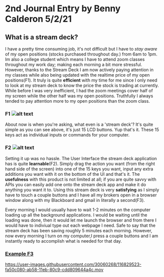 





# 2nd Journal Entry by Benny Calderon 5/2/21
## What is a stream deck? 

I have a pretty time consuming job, it's not difficult but I have to *stay aware* of my open positions (stocks purchased throughout day.) from 6am to 1pm. Im also a college student which means I have to attend zoom classes throughout my work day; making each morning a bit more stressful. However, thanks to the Stream Deck I am now actively paying attention in my classes while also being updated with the realtime price of my open positions(F1). It truly is quite **efficient** with my time for me since I only need to look at my stream deck to know the price the stock is trading at currently. While before I was very inefficient, I had the zoom meetings cover half of my screen while the other half was my open positions. Truthfully I always tended to pay attention more to my open positions than the zoom class.   


### F1 ![alt text](https://i.imgur.com/w5tOXge.jpeg)

About now is when you're asking, what even is a 'stream deck'? It's quite simple as you can see above, it's just 15 LCD buttons. Yup that's it. These 15 keys act as individual inputs or commands for your computer.

### F2 ![alt text](https://i.imgur.com/QcUc35B.png)


Setting it up was no hassle. The User Interface the stream deck application has is quite **learnable**(F2). Simply drag the action you want (from the right hand side of the screen) into one of the 15 keys you want, input any extra additions you want with it on the bottom of the UI and that's it.  The **usefulness** with this product is not limited at all; if you are quite savvy with APIs you can easily add one onto the stream deck app and make it do anything you want it to. 
Using this stream deck is very **satisfying** as I simply have to touch a couple buttons and I have all my brokers open in a browser window along with my Blackboard and gmail in literally a second(F3).

Every morning I would usually have to wait 1-2 minutes on the computer loading up all the background applications. I would be waiting until the loading was done, then it would let me launch the browser and from there I would have to indiviual type out each webpage I need. Safe to say that the stream deck has been saving roughly 5 minutes each morning. However, now every morning I turn on my computer,I press a couple buttons and I am instantly ready to accomplish what is needed for that day. 
### [Example F3](https://i.imgur.com/D2qduDQ.mp4) 
https://user-images.githubusercontent.com/30060268/116829523-fa50c080-ab58-11eb-80c9-cdd809644a4c.mov



